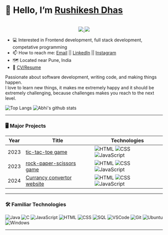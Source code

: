 <!---
abhibarkade111/abhibarkade111 is a ✨ special ✨ repository because its `README.md` (this file) appears on your GitHub profile.
You can click the Preview link to take a look at your changes.
--->

# 👋 Hello, I’m [Rushikesh Dhas](https://github.com/Rushi27)
<!-- https://shields.io/ -->
<p align="center"><br/>
 <a href="www.linkedin.com/in/rushikesh-dhas-b64a4b1b7">
  <img src="https://img.shields.io/badge/linkedin-Rushikesh%20Dhas-blue?style=flat-square&logo=linkedin">
 </a>
 <a href="mailto:rushikeshdhas1967@gmail.com">
  <img src="https://img.shields.io/badge/Email-rushikeshdhas1967@%40gmail.com-red?style=flat-square&logo=gmail&logoColor=white">
 </a>
</p>

- 💻 Interested in Frontend development, full stack development, competative programming
- 📫 How to reach me: [Email](mailto:rushikeshdhas1967@gmail.com "rushikeshdhas1967@gmail.com") || [LinkedIn](www.linkedin.com/in/rushikesh-dhas-b64a4b1b7/ "rushikesh-dhas-b64a4b1b7") || [Instagram](https://www.instagram.com/rushi_27__/ "rushi_27__") 
- 🗺️ Located near Pune, India
- 📝 [CV/Resume](https://github.com/abhibarkade111/abhibarkade111/blob/main/Abhishek%20Nanaso%20Barkade.pdf "CV/Resume")

Passionate about software development, writing code, and making things happen.
<br>
I love to learn new things, it makes me extremely happy and it should be extremely challenging, because challenges makes you reach to the next level.
<br>
<!-- https://github.com/anuraghazra/github-readme-stats -->
![Top Langs](https://github-readme-stats.vercel.app/api/top-langs/?username=rushi27&theme=tokyonight&count_private=true&langs_count=8&layout=compact&hide=ASP.NET,ShaderLab,c,Jupyter%20Notebook)
![Abhi's github stats](https://github-readme-stats.vercel.app/api/?username=rushi27&show_icons=true&theme=tokyonight&count_private=true&hide_rank=true&line_height=24) <!--&hide=contribs -->
<br>

---

### 🖥️ Major Projects
<!-- table -->
| Year | Title                                    | Technologies                           |
|------|------------------------------------------|----------------------------------------|
| 2023 | [tic-tac-toe game](https://github.com/Rushi27/tic-tac-toe "game") | ![HTML](https://img.shields.io/badge/-HTML5-black?style=flat-square&logo=html5) ![CSS](https://img.shields.io/badge/-CSS3-black?style=flat-square&logo=css3) ![JavaScript](https://img.shields.io/badge/-JavaScript-black?style=flat-square&logo=javascript)
| 2023 | [rock-paper-scissors game](https://github.com/Rushi27/rock-paper-scissors-game "game") | ![HTML](https://img.shields.io/badge/-HTML5-black?style=flat-square&logo=html5) ![CSS](https://img.shields.io/badge/-CSS3-black?style=flat-square&logo=css3) ![JavaScript](https://img.shields.io/badge/-JavaScript-black?style=flat-square&logo=javascript) 
| 2024 | [Currancy convertor website](https://github.com/Rushi27/currency-convertor "website") | ![HTML](https://img.shields.io/badge/-HTML5-black?style=flat-square&logo=html5) ![CSS](https://img.shields.io/badge/-CSS3-black?style=flat-square&logo=css3) ![JavaScript](https://img.shields.io/badge/-JavaScript-black?style=flat-square&logo=javascript)

---

### 🛠️ Familiar Technologies
![Java](https://img.shields.io/badge/-Java-black?style=flat-square&logo=java&logoColor=red)
![C](https://img.shields.io/badge/-C-black?style=flat-square&logo=c)
![JavaScript](https://img.shields.io/badge/-JavaScript-black?style=flat-square&logo=javascript)
![HTML](https://img.shields.io/badge/-HTML5-black?style=flat-square&logo=html5)
![CSS](https://img.shields.io/badge/-CSS3-black?style=flat-square&logo=css3)
![SQL](https://img.shields.io/badge/-SQL-black?style=flat-square&logo=postgresql&logoColor=blue)
![VSCode](https://img.shields.io/badge/-VSCode-black?style=flat-square&logo=visualstudiocode&logoColor=blue)
![Git](https://img.shields.io/badge/-Git-black?style=flat-square&logo=git)
![Ubuntu](https://img.shields.io/badge/-Ubuntu-black?style=flat-square&logo=ubuntu)
![Windows](https://img.shields.io/badge/-Windows-black?style=flat-square&logo=windows&logoColor=blue)

---
